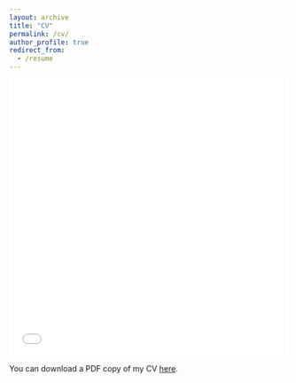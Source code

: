 ```yaml
---
layout: archive
title: "CV"
permalink: /cv/
author_profile: true
redirect_from:
  - /resume
---
```


<iframe src="/files/HeHaowen-CV.pdf" width="100%" height="500" frameborder="no" border="0" marginwidth="0" marginheight="0"></iframe>

You can download a PDF copy of my CV [here](/files/HeHaowen-CV.pdf).
